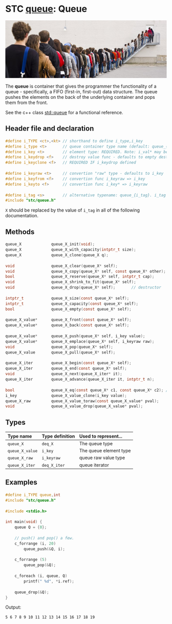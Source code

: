 # STC [queue](../include/stc/queue.h): Queue
![Queue](pics/queue.jpg)

The **queue** is container that gives the programmer the functionality of a queue - specifically, a FIFO (first-in, first-out) data structure. The queue pushes the elements on the back of the underlying container and pops them from the front.

See the c++ class [std::queue](https://en.cppreference.com/w/cpp/container/queue) for a functional reference.

## Header file and declaration
```c
#define i_TYPE <ct>,<kt> // shorthand to define i_type,i_key
#define i_type <t>       // queue container type name (default: queue_{i_key})
#define i_key <t>        // element type: REQUIRED. Note: i_val* may be specified instead of i_key*.
#define i_keydrop <f>    // destroy value func - defaults to empty destruct
#define i_keyclone <f>   // REQUIRED IF i_keydrop defined

#define i_keyraw <t>     // convertion "raw" type - defaults to i_key
#define i_keyfrom <f>    // convertion func i_keyraw => i_key
#define i_keyto <f>      // convertion func i_key* => i_keyraw

#define i_tag <s>        // alternative typename: queue_{i_tag}. i_tag defaults to i_key
#include "stc/queue.h"
```
`X` should be replaced by the value of `i_tag` in all of the following documentation.


## Methods

```c
queue_X             queue_X_init(void);
queue_X             queue_X_with_capacity(intptr_t size);
queue_X             queue_X_clone(queue_X q);

void                queue_X_clear(queue_X* self);
void                queue_X_copy(queue_X* self, const queue_X* other);
bool                queue_X_reserve(queue_X* self, intptr_t cap);
void                queue_X_shrink_to_fit(queue_X* self);
void                queue_X_drop(queue_X* self);       // destructor

intptr_t            queue_X_size(const queue_X* self);
intptr_t            queue_X_capacity(const queue_X* self);
bool                queue_X_empty(const queue_X* self);

queue_X_value*      queue_X_front(const queue_X* self);
queue_X_value*      queue_X_back(const queue_X* self);

queue_X_value*      queue_X_push(queue_X* self, i_key value);
queue_X_value*      queue_X_emplace(queue_X* self, i_keyraw raw);
void                queue_X_pop(queue_X* self);
queue_X_value       queue_X_pull(queue_X* self);                       // move out last element

queue_X_iter        queue_X_begin(const queue_X* self);
queue_X_iter        queue_X_end(const queue_X* self);
void                queue_X_next(queue_X_iter* it);
queue_X_iter        queue_X_advance(queue_X_iter it, intptr_t n);

bool                queue_X_eq(const queue_X* c1, const queue_X* c2); //  require i_eq/i_cmp/i_less.
i_key               queue_X_value_clone(i_key value);
queue_X_raw         queue_X_value_toraw(const queue_X_value* pval);
void                queue_X_value_drop(queue_X_value* pval);
```

## Types

| Type name          | Type definition     | Used to represent...    |
|:-------------------|:--------------------|:------------------------|
| `queue_X`          | `deq_X`             | The queue type          |
| `queue_X_value`    | `i_key`             | The queue element type  |
| `queue_X_raw`      | `i_keyraw`          | queue raw value type    |
| `queue_X_iter`     | `deq_X_iter`        | queue iterator          |

## Examples
```c
#define i_TYPE queue,int
#include "stc/queue.h"

#include <stdio.h>

int main(void) {
    queue Q = {0};

    // push() and pop() a few.
    c_forrange (i, 20)
        queue_push(&Q, i);

    c_forrange (5)
        queue_pop(&Q);

    c_foreach (i, queue, Q)
        printf(" %d", *i.ref);

    queue_drop(&Q);
}

```
Output:
```
5 6 7 8 9 10 11 12 13 14 15 16 17 18 19
```
